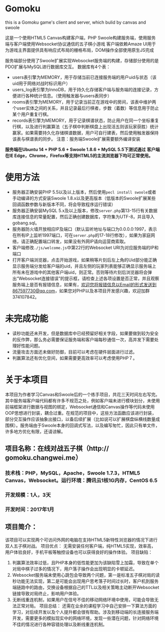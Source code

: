 # Gomoku
this is a Gomoku game's client and server, which bulid by canvas and swoole

这是一个使用HTML5 Canvas构建客户端，PHP Swoole构建服务端，使用服务端与客户端使用Websocket协议通信的五子棋小游戏
客户端依赖Amaze UI用于为游戏主界面提供具有响应式布局的栅格布局，DOM操作全部使用原生JS完成

服务端部分使用了Swoole扩展实现Websocket服务端的构建，存储部分使用的是PDO扩展与MySQL进行数据库交互。
数据库有4个表：
- users表引擎为MEMORY，用于存储当前已连接服务端的用户uid与状态（该uid用于网络对战时标识用户）
- users_log表引擎为InnoDB，用于持久化存储客户端与服务端的连接记录，方便进行各种统计信息。（使用触发器与users表同步）
- rooms表引擎为MEMORY，用于记录当前正在游戏中的房间，该表中维护两个user实体之间的关系，并且记录最后行棋者，步数（着数）等信息用于防止某个用户重复行棋。
- records表引擎为MEMORY，用于记录棋谱状态，防止用户在同一个坐标重复行棋，以及进行判赢算法（五子棋中判断棋盘上出现活五则该玩家获胜）统计赢家。如果需要持久化存储棋谱数据，用户可自行建表，然后使用触发器保持该表与棋谱表的同步。
注意：服务端Swoole扩展需要额外编译安装


**服务端在Ubuntu 14 + PHP 5.6 + Swoole 1.8.6 + MySQL 5.5下测试通过**
**客户端在IE Edge，Chrome，Firefox等支持HTML5的主流浏览器下均可正常使用。**

# 使用方法
- 服务器正确安装PHP 5.5以及以上版本，然后使用`pecl install swoole`或者手动编译的方式安装Swoole 1.8.x以及更高版本（低版本的Swoole扩展某些回调函数参数与新版本不同，将会导致程序运行错误）
- 服务器正确安装MySQL 5.x及以上版本，修改`server.php`第13-15行有关数据库连接信息的常量配置，然后正确创建数据库，字符集为UTF-8，并且导入gobang.sql。
- 服务器防火墙开放相应IP及端口（默认监听地址与端口为0.0.0.0:1997，表示在所有IP上监听1997端口，可在`server.php`的17-18行修改），如果为家庭网络，请正确配置端口转发，如果没有外网IP请向运营商索取。
- 客户端修改`./js/welcome.js`中第22行的Websocket URI为对应服务端的IP和端口
- 打开客户端浏览器，点击开始游戏，如果稍等片刻后左上角的Uid部分能正确显示服务端分发给客户端的uid，并且左侧的玩家列表能够正确显示服务端上所有未在游戏中的其他客户端uid，则正常。否则等待片刻后浏览器将会弹出“Websocket连接错误”的提示框，请检查上述各项设置是否正常，并且观察服务端上是否有报错信息，如果有，欢迎您将报错信息以Email的形式发送到867597730@qq.com，如果您对PHP以及本项目开发感兴趣，欢迎加群374107842。

# 未完成功能
- 读秒功能还未开发，但是数据库中已经预留好相关字段，如果要做到较为安全的反作弊，那么务必需要保证服务端和客户端每秒通信一次，高并发下需要处理好性能问题。
- 流量攻击方面还未做好防御，目前可以考虑在硬件层面进行过滤。
- 判赢算法还有优化空间，如果需要更高效率可以考虑使用PHP７。

# 关于本项目
本项目为作者学习Canvas和Swoole后的一个练手项目，共花三天时间左右写完。其中服务端客户端代码都有许多不规范之处，例如客户端未进行模块划分，未使用前端框架进行数据与视图的绑定，Websocket通信和Canvas操作等代码未使用OOP思想进行封装，耦合过重。在规范的项目中，这些方法函数应该进行封装，部分交互操作应该抽象出接口，以备后续扩展（比如说可以扩展棋盘纵横线数量成围棋）。服务端由于Swoole本身的回调式写法，以及编写匆忙，因此只有单文件，许多地方优化有限，还请谅解。

## 项目名称：在线对战五子棋（http:// gomoku.changwei.me）
### 技术栈：PHP，MySQL，Apache，Swoole 1.7.3，HTML5 Canvas，Websocket。运行环境：腾讯云1核1G内存，CentOS 6.5
### 开发规模：1人，3天
### 开发时间：2017年1月
## 项目简介：
该项目可以实现两个可访问外网的电脑在支持HTML5新特性浏览器的情况下进行双人五子棋对战。
项目优点：
无需安装任何客户端，纯HTML5实现，效率高，用户体验良好，手机平板等触控设备也可以获得良好的操作体验。
项目缺陷：
1.	判赢算法效率过低，且PHP本身的低性能更加为该缺陷雪上加霜，导致在单个对局中棋子过多的情况下，用户落子操作会出现明显的卡顿延迟。
2.	Websocket服务端未使用心跳包会导致两个问题，第一是标准五子棋对局的读秒功能无法实现，第二是可能会出现用户思考落子时间过长时，客户机到服务端链路中的路由，交换设备根据自己的TTL以及相关策略主动断开Websocket链接导致对局终止，影响用户体验。
3.	无断线重连机制，如果用户在信号不佳的移动网络环境中使用，可能会导致无法正常对局。
项目总结：
还需在业余的课程学习中自己安排一下算法方面的学习，对后续开发以及个人提升都会很有帮助。涉及到移动端的长连接服务端开发，需要更多的模拟现实中的网络环境，发现一些潜在问题，针对网络环境不佳的情况进行各种容错处理以及断线重连机制。
